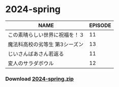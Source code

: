 # 2024-spring
| NAME | EPISODE |
| --- | --- |
| この素晴らしい世界に祝福を！３ | 11 |
| 魔法科高校の劣等生 第3シーズン | 13 |
| じいさんばあさん若返る | 11 |
| 変人のサラダボウル | 12 |

### Download [2024-spring.zip](https://github.com/OtaDou/danmaku-archive/archive/refs/heads/2024-spring.zip)